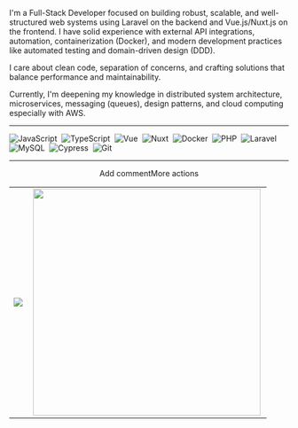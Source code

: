 I'm a Full-Stack Developer focused on building robust, scalable, and well-structured web systems using Laravel on the backend and Vue.js/Nuxt.js on the frontend. I have solid experience with external API integrations, automation, containerization (Docker), and modern development practices like automated testing and domain-driven design (DDD).

I care about clean code, separation of concerns, and crafting solutions that balance performance and maintainability.

Currently, I'm deepening my knowledge in distributed system architecture, microservices, messaging (queues), design patterns, and cloud computing especially with AWS.

---

![JavaScript](https://img.shields.io/badge/-JavaScript-FEAE32?style=flat&logoColor=fff&logo=javascript)&nbsp;
![TypeScript](https://img.shields.io/badge/-TypeScript-007ACC?style=flat&logoColor=fff&logo=typescript)&nbsp;
![Vue](https://img.shields.io/badge/-Vue.js-41BA82?style=flat&logoColor=fff&logo=vue.js)&nbsp;
![Nuxt](https://img.shields.io/badge/-Nuxt-00C58E?style=flat&logoColor=fff&logo=nuxt.js)&nbsp;
![Docker](https://img.shields.io/badge/-Docker-099cec?style=flat&logoColor=fff&logo=docker)&nbsp;
![PHP](https://img.shields.io/badge/-PHP-8892BF?style=flat&logoColor=fff&logo=php)&nbsp;
![Laravel](https://img.shields.io/badge/-Laravel-FF2D20?style=flat&logoColor=fff&logo=laravel)&nbsp;
![MySQL](https://img.shields.io/badge/-MySQL-00758F?style=flat&logoColor=fff&logo=mysql)&nbsp;
![Cypress](https://img.shields.io/badge/-Cypress-17202C?style=flat&logoColor=fff&logo=cypress)&nbsp;
![Git](https://img.shields.io/badge/-Git-F05032?style=flat&logoColor=fff&logo=git)&nbsp;

---

<center>
  <table>
    <tr>
        <td><img heigth="100% auto;" align="left" src="https://github-readme-stats.vercel.app/api?username=Cleyfson&theme=dracula&include_all_commits=true&count_private=true"/></td>Add commentMore actions
       <td><img width="410px" align="left" src="https://github-readme-stats.vercel.app/api/top-langs/?username=Cleyfson&layout=compact&theme=dracula" /></td>
    </tr>  
  </table>
</center>  
